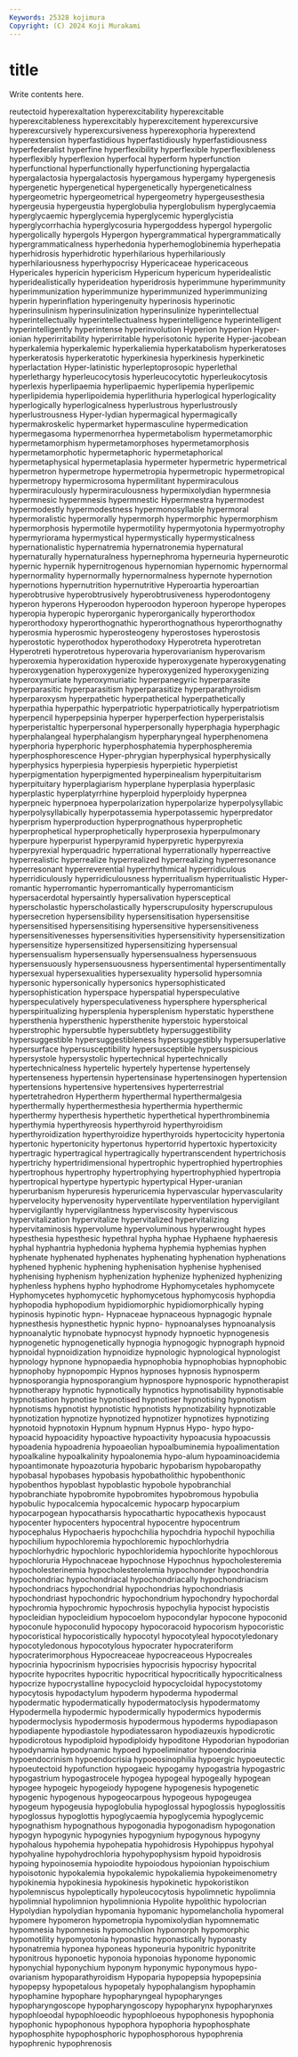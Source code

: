 ```yaml
---
Keywords: 25328 kojimura
Copyright: (C) 2024 Koji Murakami
---
```


# title

Write contents here.



reutectoid hyperexaltation hyperexcitability hyperexcitable
hyperexcitableness hyperexcitably hyperexcitement hyperexcursive hyperexcursively hyperexcursiveness hyperexophoria hyperextend hyperextension hyperfastidious
hyperfastidiously hyperfastidiousness hyperfederalist hyperfine hyperflexibility hyperflexible hyperflexibleness hyperflexibly hyperflexion hyperfocal
hyperform hyperfunction hyperfunctional hyperfunctionally hyperfunctioning hypergalactia hypergalactosia hypergalactosis hypergamous hypergamy
hypergenesis hypergenetic hypergenetical hypergenetically hypergeneticalness hypergeometric hypergeometrical hypergeometry hypergeusesthesia hypergeusia
hypergeustia hyperglobulia hyperglobulism hyperglycaemia hyperglycaemic hyperglycemia hyperglycemic hyperglycistia hyperglycorrhachia hyperglycosuria
hypergoddess hypergol hypergolic hypergolically hypergols Hypergon hypergrammatical hypergrammatically hypergrammaticalness hyperhedonia
hyperhemoglobinemia hyperhepatia hyperhidrosis hyperhidrotic hyperhilarious hyperhilariously hyperhilariousness hyperhypocrisy Hypericaceae hypericaceous
Hypericales hypericin hypericism Hypericum hypericum hyperidealistic hyperidealistically hyperideation hyperidrosis hyperimmune
hyperimmunity hyperimmunization hyperimmunize hyperimmunized hyperimmunizing hyperin hyperinflation hyperingenuity hyperinosis hyperinotic
hyperinsulinism hyperinsulinization hyperinsulinize hyperintellectual hyperintellectually hyperintellectualness hyperintelligence hyperintelligent hyperintelligently hyperintense
hyperinvolution Hyperion hyperion Hyper-ionian hyperirritability hyperirritable hyperisotonic hyperite Hyper-jacobean hyperkalemia
hyperkalemic hyperkaliemia hyperkatabolism hyperkeratoses hyperkeratosis hyperkeratotic hyperkinesia hyperkinesis hyperkinetic hyperlactation
Hyper-latinistic hyperleptoprosopic hyperlethal hyperlethargy hyperleucocytosis hyperleucocytotic hyperleukocytosis hyperlexis hyperlipaemia hyperlipaemic
hyperlipemia hyperlipemic hyperlipidemia hyperlipoidemia hyperlithuria hyperlogical hyperlogicality hyperlogically hyperlogicalness hyperlustrous
hyperlustrously hyperlustrousness Hyper-lydian hypermagical hypermagically hypermakroskelic hypermarket hypermasculine hypermedication hypermegasoma
hypermenorrhea hypermetabolism hypermetamorphic hypermetamorphism hypermetamorphoses hypermetamorphosis hypermetamorphotic hypermetaphoric hypermetaphorical hypermetaphysical
hypermetaplasia hypermeter hypermetric hypermetrical hypermetron hypermetrope hypermetropia hypermetropic hypermetropical hypermetropy
hypermicrosoma hypermilitant hypermiraculous hypermiraculously hypermiraculousness hypermixolydian hypermnesia hypermnesic hypermnesis hypermnestic
Hypermnestra hypermodest hypermodestly hypermodestness hypermonosyllable hypermoral hypermoralistic hypermorally hypermorph hypermorphic
hypermorphism hypermorphosis hypermotile hypermotility hypermyotonia hypermyotrophy hypermyriorama hypermystical hypermystically hypermysticalness
hypernationalistic hypernatremia hypernatronemia hypernatural hypernaturally hypernaturalness hypernephroma hyperneuria hyperneurotic hypernic
hypernik hypernitrogenous hypernomian hypernomic hypernormal hypernormality hypernormally hypernormalness hypernote hypernotion
hypernotions hypernutrition hypernutritive Hyperoartia hyperoartian hyperobtrusive hyperobtrusively hyperobtrusiveness hyperodontogeny hyperon
hyperons Hyperoodon hyperoodon hyperoon hyperope hyperopes hyperopia hyperopic hyperorganic hyperorganically
hyperorthodox hyperorthodoxy hyperorthognathic hyperorthognathous hyperorthognathy hyperosmia hyperosmic hyperosteogeny hyperostoses hyperostosis
hyperostotic hyperothodox hyperothodoxy Hyperotreta hyperotretan Hyperotreti hyperotretous hyperovaria hyperovarianism hyperovarism
hyperoxemia hyperoxidation hyperoxide hyperoxygenate hyperoxygenating hyperoxygenation hyperoxygenize hyperoxygenized hyperoxygenizing hyperoxymuriate
hyperoxymuriatic hyperpanegyric hyperparasite hyperparasitic hyperparasitism hyperparasitize hyperparathyroidism hyperparoxysm hyperpathetic hyperpathetical
hyperpathetically hyperpathia hyperpathic hyperpatriotic hyperpatriotically hyperpatriotism hyperpencil hyperpepsinia hyperper hyperperfection
hyperperistalsis hyperperistaltic hyperpersonal hyperpersonally hyperphagia hyperphagic hyperphalangeal hyperphalangism hyperpharyngeal hyperphenomena
hyperphoria hyperphoric hyperphosphatemia hyperphospheremia hyperphosphorescence Hyper-phrygian hyperphysical hyperphysically hyperphysics hyperpiesia
hyperpiesis hyperpietic hyperpietist hyperpigmentation hyperpigmented hyperpinealism hyperpituitarism hyperpituitary hyperplagiarism hyperplane
hyperplasia hyperplasic hyperplastic hyperplatyrrhine hyperploid hyperploidy hyperpnea hyperpneic hyperpnoea hyperpolarization
hyperpolarize hyperpolysyllabic hyperpolysyllabically hyperpotassemia hyperpotassemic hyperpredator hyperprism hyperproduction hyperprognathous hyperprophetic
hyperprophetical hyperprophetically hyperprosexia hyperpulmonary hyperpure hyperpurist hyperpyramid hyperpyretic hyperpyrexia hyperpyrexial
hyperquadric hyperrational hyperrationally hyperreactive hyperrealistic hyperrealize hyperrealized hyperrealizing hyperresonance hyperresonant
hyperreverential hyperrhythmical hyperridiculous hyperridiculously hyperridiculousness hyperritualism hyperritualistic Hyper-romantic hyperromantic hyperromantically
hyperromanticism hypersacerdotal hypersaintly hypersalivation hypersceptical hyperscholastic hyperscholastically hyperscrupulosity hyperscrupulous hypersecretion
hypersensibility hypersensitisation hypersensitise hypersensitised hypersensitising hypersensitive hypersensitiveness hypersensitivenesses hypersensitivities hypersensitivity
hypersensitization hypersensitize hypersensitized hypersensitizing hypersensual hypersensualism hypersensually hypersensualness hypersensuous hypersensuously
hypersensuousness hypersentimental hypersentimentally hypersexual hypersexualities hypersexuality hypersolid hypersomnia hypersonic hypersonically
hypersonics hypersophisticated hypersophistication hyperspace hyperspatial hyperspeculative hyperspeculatively hyperspeculativeness hypersphere hyperspherical
hyperspiritualizing hypersplenia hypersplenism hyperstatic hypersthene hypersthenia hypersthenic hypersthenite hyperstoic hyperstoical
hyperstrophic hypersubtle hypersubtlety hypersuggestibility hypersuggestible hypersuggestibleness hypersuggestibly hypersuperlative hypersurface hypersusceptibility
hypersusceptible hypersuspicious hypersystole hypersystolic hypertechnical hypertechnically hypertechnicalness hypertelic hypertely hypertense
hypertensely hypertenseness hypertensin hypertensinase hypertensinogen hypertension hypertensions hypertensive hypertensives hyperterrestrial
hypertetrahedron Hypertherm hyperthermal hyperthermalgesia hyperthermally hyperthermesthesia hyperthermia hyperthermic hyperthermy hyperthesis
hyperthetic hyperthetical hyperthrombinemia hyperthymia hyperthyreosis hyperthyroid hyperthyroidism hyperthyroidization hyperthyroidize hyperthyroids
hypertocicity hypertonia hypertonic hypertonicity hypertonus hypertorrid hypertoxic hypertoxicity hypertragic hypertragical
hypertragically hypertranscendent hypertrichosis hypertrichy hypertridimensional hypertrophic hypertrophied hypertrophies hypertrophous hypertrophy
hypertrophying hypertrophyphied hypertropia hypertropical hypertype hypertypic hypertypical Hyper-uranian hyperurbanism hyperuresis
hyperuricemia hypervascular hypervascularity hypervelocity hypervenosity hyperventilate hyperventilation hypervigilant hypervigilantly hypervigilantness
hyperviscosity hyperviscous hypervitalization hypervitalize hypervitalized hypervitalizing hypervitaminosis hypervolume hypervoluminous hyperwrought
hypes hypesthesia hypesthesic hypethral hypha hyphae Hyphaene hyphaeresis hyphal hyphantria
hyphedonia hyphema hyphemia hyphemias hyphen hyphenate hyphenated hyphenates hyphenating hyphenation
hyphenations hyphened hyphenic hyphening hyphenisation hyphenise hyphenised hyphenising hyphenism hyphenization
hyphenize hyphenized hyphenizing hyphenless hyphens hypho hyphodrome Hyphomycetales hyphomycete Hyphomycetes
hyphomycetic hyphomycetous hyphomycosis hyphopdia hyphopodia hyphopodium hypidiomorphic hypidiomorphically hyping hypinosis
hypinotic hypn- Hypnaceae hypnaceous hypnagogic hypnale hypnesthesis hypnesthetic hypnic hypno-
hypnoanalyses hypnoanalysis hypnoanalytic hypnobate hypnocyst hypnody hypnoetic hypnogenesis hypnogenetic hypnogenetically
hypnogia hypnogogic hypnograph hypnoid hypnoidal hypnoidization hypnoidize hypnologic hypnological hypnologist
hypnology hypnone hypnopaedia hypnophobia hypnophobias hypnophobic hypnophoby hypnopompic Hypnos hypnoses
hypnosis hypnosperm hypnosporangia hypnosporangium hypnospore hypnosporic hypnotherapist hypnotherapy hypnotic hypnotically
hypnotics hypnotisability hypnotisable hypnotisation hypnotise hypnotised hypnotiser hypnotising hypnotism hypnotisms
hypnotist hypnotistic hypnotists hypnotizability hypnotizable hypnotization hypnotize hypnotized hypnotizer hypnotizes
hypnotizing hypnotoid hypnotoxin Hypnum hypnum Hypnus Hypo- hypo hypo- hypoacid
hypoacidity hypoactive hypoactivity hypoacusia hypoacussis hypoadenia hypoadrenia hypoaeolian hypoalbuminemia hypoalimentation
hypoalkaline hypoalkalinity hypoalonemia hypo-alum hypoaminoacidemia hypoantimonate hypoazoturia hypobaric hypobarism hypobaropathy
hypobasal hypobases hypobasis hypobatholithic hypobenthonic hypobenthos hypoblast hypoblastic hypobole hypobranchial
hypobranchiate hypobromite hypobromites hypobromous hypobulia hypobulic hypocalcemia hypocalcemic hypocarp hypocarpium
hypocarpogean hypocatharsis hypocathartic hypocathexis hypocaust hypocenter hypocenters hypocentral hypocentre hypocentrum
hypocephalus Hypochaeris hypochchilia hypochdria hypochil hypochilia hypochilium hypochloremia hypochloremic hypochlorhydria
hypochlorhydric hypochloric hypochloridemia hypochlorite hypochlorous hypochloruria Hypochnaceae hypochnose Hypochnus hypocholesteremia
hypocholesterinemia hypocholesterolemia hypochonder hypochondria hypochondriac hypochondriacal hypochondriacally hypochondriacism hypochondriacs hypochondrial
hypochondrias hypochondriasis hypochondriast hypochondric hypochondrium hypochondry hypochordal hypochromia hypochromic hypochrosis
hypochylia hypocist hypocistis hypocleidian hypocleidium hypocoelom hypocondylar hypocone hypoconid hypoconule
hypoconulid hypocopy hypocoracoid hypocorism hypocoristic hypocoristical hypocoristically hypocotyl hypocotyleal hypocotyledonary
hypocotyledonous hypocotylous hypocrater hypocrateriform hypocraterimorphous Hypocreaceae hypocreaceous Hypocreales hypocrinia hypocrinism
hypocrisies hypocrisis hypocrisy hypocrital hypocrite hypocrites hypocritic hypocritical hypocritically hypocriticalness
hypocrize hypocrystalline hypocycloid hypocycloidal hypocystotomy hypocytosis hypodactylum hypoderm hypoderma hypodermal
hypodermatic hypodermatically hypodermatoclysis hypodermatomy Hypodermella hypodermic hypodermically hypodermics hypodermis hypodermoclysis
hypodermosis hypodermous hypoderms hypodiapason hypodiapente hypodiastole hypodiatessaron hypodiazeuxis hypodicrotic hypodicrotous
hypodiploid hypodiploidy hypoditone Hypodorian hypodorian hypodynamia hypodynamic hypoed hypoeliminator hypoendocrinia
hypoendocrinism hypoendocrisia hypoeosinophilia hypoergic hypoeutectic hypoeutectoid hypofunction hypogaeic hypogamy hypogastria
hypogastric hypogastrium hypogastrocele hypogea hypogeal hypogeally hypogean hypogee hypogeic hypogeiody
hypogene hypogenesis hypogenetic hypogenic hypogenous hypogeocarpous hypogeous hypogeugea hypogeum hypogeusia
hypoglobulia hypoglossal hypoglossis hypoglossitis hypoglossus hypoglottis hypoglycaemia hypoglycemia hypoglycemic hypognathism
hypognathous hypogonadia hypogonadism hypogonation hypogyn hypogynic hypogynies hypogynium hypogynous hypogyny
hypohalous hypohemia hypohepatia hypohidrosis Hypohippus hypohyal hypohyaline hypohydrochloria hypohypophysism hypoid
hypoidrosis hypoing hypoinosemia hypoiodite hypoiodous hypoionian hypoischium hypoisotonic hypokalemia hypokalemic
hypokaliemia hypokeimenometry hypokinemia hypokinesia hypokinesis hypokinetic hypokoristikon hypolemniscus hypoleptically hypoleucocytosis
hypolimnetic hypolimnia hypolimnial hypolimnion hypolimnionia Hypolite hypolithic hypolocrian Hypolydian hypolydian
hypomania hypomanic hypomelancholia hypomeral hypomere hypomeron hypometropia hypomixolydian hypomnematic hypomnesia
hypomnesis hypomochlion hypomorph hypomorphic hypomotility hypomyotonia hyponastic hyponastically hyponasty hyponatremia
hyponea hyponeas hyponeuria hyponitric hyponitrite hyponitrous hyponoetic hyponoia hyponoias hyponome
hyponomic hyponychial hyponychium hyponym hyponymic hyponymous hypo-ovarianism hypoparathyroidism Hypoparia hypopepsia
hypopepsinia hypopepsy hypopetalous hypopetaly hypophalangism hypophamin hypophamine hypophare hypopharyngeal hypopharynges
hypopharyngoscope hypopharyngoscopy hypopharynx hypopharynxes hypophloeodal hypophloeodic hypophloeous hypophonesis hypophonia hypophonic
hypophonous hypophora hypophoria hypophosphate hypophosphite hypophosphoric hypophosphorous hypophrenia hypophrenic hypophrenosis
